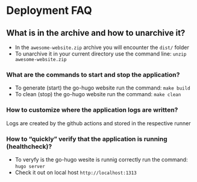 # Deployment FAQ

## What is in the archive and how to unarchive it?

- In the `awesome-website.zip` archive you will encounter the `dist/` folder
- To unarchive it in your current directory use the command line: `unzip awesome-website.zip`

### What are the commands to start and stop the application?

- To generate (start) the go-hugo website run the command: `make build`
- To clean (stop) the go-hugo website run the command: `make clean`

### How to customize where the application logs are written?

Logs are created by the github actions and stored in the respective runner

### How to “quickly” verify that the application is running (healthcheck)?

- To veryfy is the go-hugo wesite is runnig correctly run the command: `hugo server`
- Check it out on local host `http://localhost:1313`
